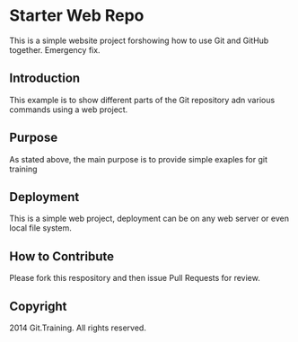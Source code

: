 # Starter Web Repo

This is a simple website project forshowing how to use Git and GitHub together. Emergency fix.

## Introduction
This example is to show different parts of the Git repository adn various commands using a web project.

## Purpose

As stated above, the main purpose is to provide simple exaples for git training

## Deployment

This is a simple web project, deployment can be on any web server or even local file system.

## How to Contribute

Please fork this respository and then issue Pull Requests for review.

## Copyright
2014 Git.Training. All rights reserved.